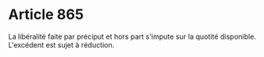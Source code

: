 # Article 865

La libéralité faite par préciput et hors part s'impute sur la quotité disponible. L'excédent est sujet à réduction.
